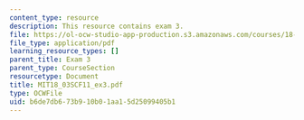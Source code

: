 ```yaml
---
content_type: resource
description: This resource contains exam 3.
file: https://ol-ocw-studio-app-production.s3.amazonaws.com/courses/18-03sc-differential-equations-fall-2011/b6de7db673b910b01aa15d25099405b1_MIT18_03SCF11_ex3.pdf
file_type: application/pdf
learning_resource_types: []
parent_title: Exam 3
parent_type: CourseSection
resourcetype: Document
title: MIT18_03SCF11_ex3.pdf
type: OCWFile
uid: b6de7db6-73b9-10b0-1aa1-5d25099405b1
---
```

